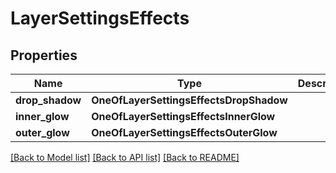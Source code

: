 # LayerSettingsEffects

## Properties
Name | Type | Description | Notes
------------ | ------------- | ------------- | -------------
**drop_shadow** | **OneOfLayerSettingsEffectsDropShadow** |  | [optional] 
**inner_glow** | **OneOfLayerSettingsEffectsInnerGlow** |  | [optional] 
**outer_glow** | **OneOfLayerSettingsEffectsOuterGlow** |  | [optional] 

[[Back to Model list]](../README.md#documentation-for-models) [[Back to API list]](../README.md#documentation-for-api-endpoints) [[Back to README]](../README.md)

